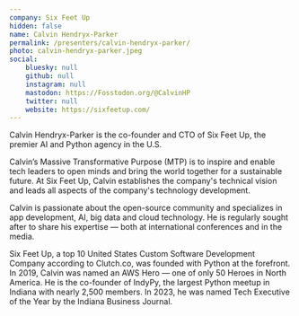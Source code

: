 ```yaml
---
company: Six Feet Up
hidden: false
name: Calvin Hendryx-Parker
permalink: /presenters/calvin-hendryx-parker/
photo: calvin-hendryx-parker.jpeg
social:
    bluesky: null
    github: null
    instagram: null
    mastodon: https://Fosstodon.org/@CalvinHP
    twitter: null
    website: https://sixfeetup.com/
---
```


Calvin Hendryx-Parker is the co-founder and CTO of Six Feet Up, the premier AI and Python agency in the U.S.

Calvin’s Massive Transformative Purpose (MTP) is to inspire and enable tech leaders to open minds and bring the world together for a sustainable future. At Six Feet Up, Calvin establishes the company's technical vision and leads all aspects of the company's technology development.

Calvin is passionate about the open-source community and specializes in app development, AI, big data and cloud technology. He is regularly sought after to share his expertise — both at international conferences and in the media.

Six Feet Up, a top 10 United States Custom Software Development Company according to Clutch.co, was founded with Python at the forefront. In 2019, Calvin was named an AWS Hero — one of only 50 Heroes in North America. He is the co-founder of IndyPy, the largest Python meetup in Indiana with nearly 2,500 members. In 2023, he was named Tech Executive of the Year by the Indiana Business Journal.
